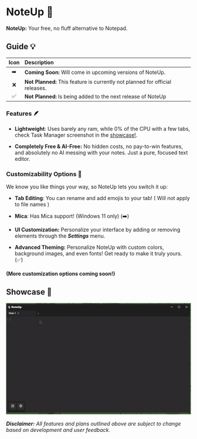 # NoteUp 📝
**NoteUp:** Your free, no fluff alternative to Notepad.

## Guide 💡 

| Icon | Description                                   |
| :--: | :-------------------------------------------- |
| ➡️    | **Coming Soon:** Will come in upcoming versions of NoteUp.       |
| ❌    | **Not Planned:** This feature is currently not planned for official releases.          |
| ✅    | **Not Planned:** Is being added to the next release of NoteUp         |


### Features 🪶

- **Lightweight**: Uses barely any ram, while 0% of the CPU with a few tabs, check Task Manager screenshot in the [showcase!](#showcase).

- **Completely Free & AI-Free:** No hidden costs, no pay-to-win features, and absolutely no AI messing with your notes. Just a pure, focused text editor.


### Customizability Options 🎨

We know you like things your way, so NoteUp lets you switch it up:


- **Tab Editing**: You can rename and add emojis to your tab! ( Will not apply to file names )

- **Mica**: Has Mica support! (Windows 11 only) (➡️)

- **UI Customization:** Personalize your interface by adding or removing elements through the ***Settings*** menu.

- **Advanced Theming:** Personalize NoteUp with custom colors, background images, and even fonts! Get ready to make it truly yours. (✅)

#### (More customization options coming soon!)


## Showcase 🎩

![Full NoteUp interface](showcase-assets/noteup_demo.gif)




_**Disclaimer:** All features and plans outlined above are subject to change based on development and user feedback._




